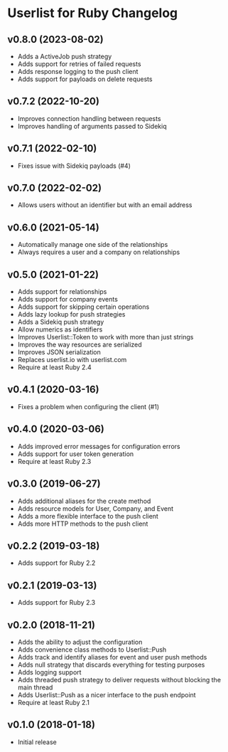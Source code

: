 # Userlist for Ruby Changelog

## v0.8.0 (2023-08-02)

- Adds a ActiveJob push strategy
- Adds support for retries of failed requests
- Adds response logging to the push client
- Adds support for payloads on delete requests

## v0.7.2 (2022-10-20)

- Improves connection handling between requests
- Improves handling of arguments passed to Sidekiq

## v0.7.1 (2022-02-10)

- Fixes issue with Sidekiq payloads (#4)

## v0.7.0 (2022-02-02)

- Allows users without an identifier but with an email address

## v0.6.0 (2021-05-14)

- Automatically manage one side of the relationships
- Always requires a user and a company on relationships

## v0.5.0 (2021-01-22)

- Adds support for relationships
- Adds support for company events
- Adds support for skipping certain operations
- Adds lazy lookup for push strategies
- Adds a Sidekiq push strategy
- Allow numerics as identifiers
- Improves Userlist::Token to work with more than just strings
- Improves the way resources are serialized
- Improves JSON serialization
- Replaces userlist.io with userlist.com
- Require at least Ruby 2.4

## v0.4.1 (2020-03-16)

- Fixes a problem when configuring the client (#1)

## v0.4.0 (2020-03-06)

- Adds improved error messages for configuration errors
- Adds support for user token generation
- Require at least Ruby 2.3

## v0.3.0 (2019-06-27)

- Adds additional aliases for the create method
- Adds resource models for User, Company, and Event
- Adds a more flexible interface to the push client
- Adds more HTTP methods to the push client

## v0.2.2 (2019-03-18)

- Adds support for Ruby 2.2

## v0.2.1 (2019-03-13)

- Adds support for Ruby 2.3

## v0.2.0 (2018-11-21)

- Adds the ability to adjust the configuration
- Adds convenience class methods to Userlist::Push
- Adds track and identify aliases for event and user push methods
- Adds null strategy that discards everything for testing purposes
- Adds logging support
- Adds threaded push strategy to deliver requests without blocking the main thread
- Adds Userlist::Push as a nicer interface to the push endpoint
- Require at least Ruby 2.1

## v0.1.0 (2018-01-18)

- Initial release
